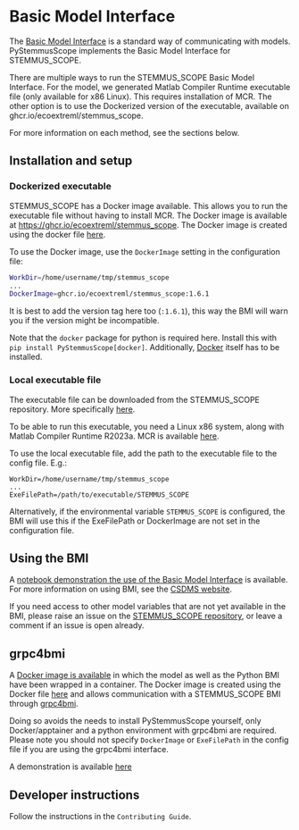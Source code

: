 # Basic Model Interface

The [Basic Model Interface](https://csdms.colorado.edu/wiki/BMI) is a standard way of communicating with models.
PyStemmusScope implements the Basic Model Interface for STEMMUS_SCOPE.

There are multiple ways to run the STEMMUS_SCOPE Basic Model Interface.
For the model, we generated Matlab Compiler Runtime executable file (only available for x86 Linux).
This requires installation of MCR.
The other option is to use the Dockerized version of the executable, available on ghcr.io/ecoextreml/stemmus_scope.

For more information on each method, see the sections below.

## Installation and setup

### Dockerized executable

STEMMUS_SCOPE has a Docker image available. This allows you to run the executable file without having to install MCR.
The Docker image is available at https://ghcr.io/ecoextreml/stemmus_scope. The Docker image is created using the docker file [here](https://github.com/EcoExtreML/STEMMUS_SCOPE/blob/main/Dockerfile).

To use the Docker image, use the `DockerImage` setting in the configuration file:
```sh
WorkDir=/home/username/tmp/stemmus_scope
...
DockerImage=ghcr.io/ecoextreml/stemmus_scope:1.6.1
```

It is best to add the version tag here too (`:1.6.1`), this way the BMI will warn you if the version might be incompatible.

Note that the `docker` package for python is required here. Install this with `pip install PyStemmusScope[docker]`.
Additionally, [Docker](https://docs.docker.com/get-docker/) itself has to be installed.

### Local executable file

The executable file can be downloaded from the STEMMUS_SCOPE repository. More specifically [here](https://github.com/EcoExtreML/STEMMUS_SCOPE/tree/main/run_model_on_snellius/exe).

To be able to run this executable, you need a Linux x86 system, along with Matlab Compiler Runtime R2023a. MCR is available [here](https://nl.mathworks.com/products/compiler/matlab-runtime.html).

To use the local executable file, add the path to the executable file to the config file. E.g.:
```
WorkDir=/home/username/tmp/stemmus_scope
...
ExeFilePath=/path/to/executable/STEMMUS_SCOPE
```

Alternatively, if the environmental variable `STEMMUS_SCOPE` is configured, the BMI will use this if the ExeFilePath or DockerImage are not set in the configuration file.

## Using the BMI

A [notebook demonstration the use of the Basic Model Interface](notebooks/BMI_demo.ipynb) is available.
For more information on using BMI, see the [CSDMS website](https://csdms.colorado.edu/wiki/BMI).

If you need access to other model variables that are not yet available in the BMI, please raise an issue on the [STEMMUS_SCOPE repository](https://github.com/EcoExtreML/STEMMUS_SCOPE/issues), or leave a comment if an issue is open already.

## grpc4bmi

A [Docker image is available](https://ghcr.io/ecoextreml/stemmus_scope-grpc4bmi) in which the model as well as the Python BMI have been wrapped in a container. The Docker image is created using the Docker file [here](https://github.com/EcoExtreML/STEMMUS_SCOPE_Processing/blob/main/Dockerfile) and allows communication with a STEMMUS_SCOPE BMI through [grpc4bmi](https://grpc4bmi.readthedocs.io/en/latest/).

Doing so avoids the needs to install PyStemmusScope yourself, only Docker/apptainer and a python environment with grpc4bmi are required. Please note you should not specify `DockerImage` or `ExeFilePath` in the config file if you are using the grpc4bmi interface.

A demonstration is available [here](notebooks/grpc4bmi_demo.ipynb)

## Developer instructions

Follow the instructions in the `Contributing Guide`.
